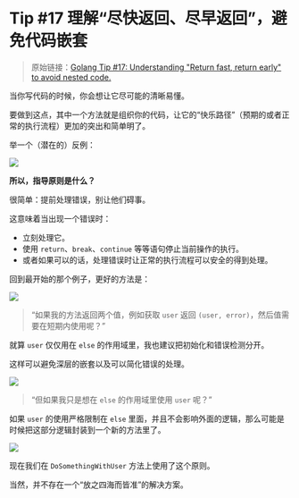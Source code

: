 # Tip #17 理解“尽快返回、尽早返回”，避免代码嵌套

> 原始链接：[Golang Tip #17: Understanding "Return fast, return early" to avoid nested code.](https://twitter.com/func25/status/1756271704324845722)

当你写代码的时候，你会想让它尽可能的清晰易懂。

要做到这点，其中一个方法就是组织你的代码，让它的“快乐路径”（预期的或者正常的执行流程）更加的突出和简单明了。

举一个（潜在的）反例：

![](./images/017/017_01.png)

**所以，指导原则是什么？**

很简单：提前处理错误，别让他们碍事。

这意味着当出现一个错误时：

- 立刻处理它。
- 使用 `return`、`break`、`continue` 等等语句停止当前操作的执行。
- 或者如果可以的话，处理错误时让正常的执行流程可以安全的得到处理。

回到最开始的那个例子，更好的方法是：

![](./images/017/017_02.png)

> “如果我的方法返回两个值，例如获取 `user` 返回 `(user, error)`，然后值需要在短期内使用呢？”

就算 `user` 仅仅用在 `else` 的作用域里，我也建议把初始化和错误检测分开。

这样可以避免深层的嵌套以及可以简化错误的处理。

![](./images/017/017_03.png)

> “但如果我只是想在 `else` 的作用域里使用 `user` 呢？”

如果 `user` 的使用严格限制在 `else` 里面，并且不会影响外面的逻辑，那么可能是时候把这部分逻辑封装到一个新的方法里了。

![](./images/017/017_04.png)

现在我们在 `DoSomethingWithUser` 方法上使用了这个原则。

当然，并不存在一个“放之四海而皆准”的解决方案。
